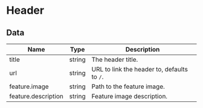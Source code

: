 # Header

## Data

| Name                | Type   | Description                                 |
| ------------------- | ------ | ------------------------------------------- |
| title               | string | The header title.                           |
| url                 | string | URL to link the header to, defaults to `/`. |
| feature.image       | string | Path to the feature image.                  |
| feature.description | string | Feature image description.                  |
